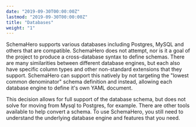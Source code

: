 ```yaml
---
date: "2019-09-30T00:00:00Z"
lastmod: "2019-09-30T00:00:00Z"
title: "Databases"
weight: "1"
---
```



SchemaHero supports various databases including Postgres, MySQL and others that are compatible. SchemaHero does not attempt, nor is it a goal of the project to produce a cross-database syntax to define schemas. There are many similarities between different database engines, but each also have specific column types and other non-standard extensions that they support. SchemaHero can support this natively by not targeting the "lowest common denominator" schema definition and instead, allowing each database engine to define it's own YAML document.

This decision allows for full support of the database schema, but does not solve for moving from Mysql to Postgres, for example. There are other tools available to help convert a schema. To use SchemaHero, you still need to understand the underlying database engine and features that you need.
